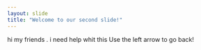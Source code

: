 ```yaml
---
layout: slide
title: "Welcome to our second slide!"
---
```

hi my friends . i need help whit this
Use the left arrow to go back!
